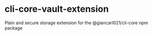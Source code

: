 # cli-core-vault-extension
Plain and secure storage extension for the @giancarl021/cli-core npm package
